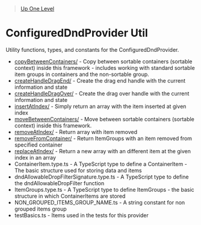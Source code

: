 > [Up One Level](../readme.md)

# ConfiguredDndProvider Util

Utility functions, types, and constants for the ConfiguredDndProvider.

- [copyBetweenContainers/](copyBetweenContainers/readme.md) - Copy between sortable containers (sortable context) inside this framework - includes working with standard sortable item groups in containers and the non-sortable group.
- [createHandleDragEnd/](createHandleDragEnd/readme.md) - Create the drag end handle with the current information and state
- [createHandleDragOver/](createHandleDragOver/readme.md) - Create the drag over handle with the current information and state
- [insertAtIndex/](insertAtIndex/readme.md) - Simply return an array with the item inserted at given index
- [moveBetweenContainers/](moveBetweenContainers/readme.md) - Move between sortable containers (sortable context) inside this framework.
- [removeAtIndex/](removeAtIndex/readme.md) - Return array with item removed
- [removeFromContainer/](removeFromContainer/readme.md) - Return ItemGroups with an item removed from specified container
- [replaceAtIndex/](replaceAtIndex/readme.md) - Return a new array with an different item at the given index in an array
- ContainerItem.type.ts - A TypeScript type to define a ContainerItem - The basic structure used for storing data and items
- dndAllowableDropFilterSignature.type.ts - A TypeScript type to define the dndAllowableDropFilter function
- ItemGroups.type.ts - A TypeScript type to define ItemGroups - the basic structure in which ContainerItems are stored
- NON_GROUPED_ITEMS_GROUP_NAME.ts - A string constant for non grouped items group
- testBasics.ts - Items used in the tests for this provider